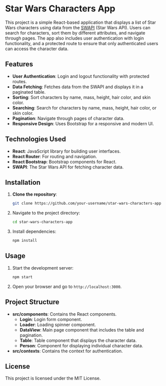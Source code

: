 # Star Wars Characters App

This project is a simple React-based application that displays a list of Star Wars characters using data from the [SWAPI](https://swapi.dev/) (Star Wars API). Users can search for characters, sort them by different attributes, and navigate through pages. The app also includes user authentication with login functionality, and a protected route to ensure that only authenticated users can access the character data.

## Features

- **User Authentication**: Login and logout functionality with protected routes.
- **Data Fetching**: Fetches data from the SWAPI and displays it in a paginated table.
- **Sorting**: Sort characters by name, mass, height, hair color, and skin color.
- **Searching**: Search for characters by name, mass, height, hair color, or skin color.
- **Pagination**: Navigate through pages of character data.
- **Responsive Design**: Uses Bootstrap for a responsive and modern UI.

## Technologies Used

- **React**: JavaScript library for building user interfaces.
- **React Router**: For routing and navigation.
- **React Bootstrap**: Bootstrap components for React.
- **SWAPI**: The Star Wars API for fetching character data.

## Installation

1. **Clone the repository**:
   ```bash
   git clone https://github.com/your-username/star-wars-characters-app.git
2. Navigate to the project directory:
   ```bash
   cd star-wars-characters-app
3. Install dependencies:
   ```bash
   npm install

## Usage

1. Start the development server:
    ```bash
    npm start
2. Open your browser and go to `http://localhost:3000`.

## Project Structure

- **src/components**: Contains the React components.
  - **Login**: Login form component.
  - **Loader**: Loading spinner component.
  - **DataView**: Main page component that includes the table and pagination.
  - **Table**: Table component that displays the character data.
  - **Person**: Component for displaying individual character data.
- **src/contexts**: Contains the context for authentication.

## License
This project is licensed under the MIT License.
